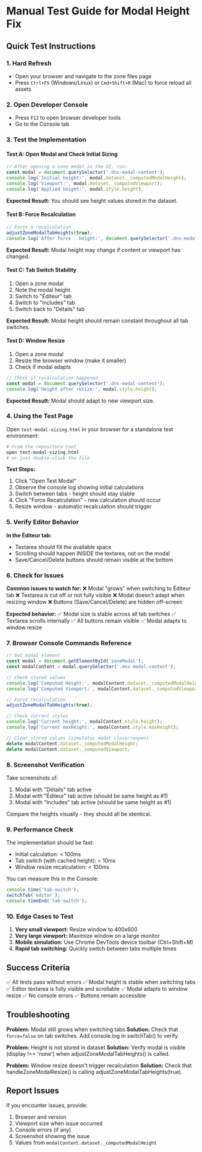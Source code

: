 # Manual Test Guide for Modal Height Fix

## Quick Test Instructions

### 1. Hard Refresh
- Open your browser and navigate to the zone files page
- Press `Ctrl+F5` (Windows/Linux) or `Cmd+Shift+R` (Mac) to force reload all assets

### 2. Open Developer Console
- Press `F12` to open browser developer tools
- Go to the Console tab

### 3. Test the Implementation

#### Test A: Open Modal and Check Initial Sizing
```javascript
// After opening a zone modal in the UI, run:
const modal = document.querySelector('.dns-modal-content');
console.log('Initial height:', modal.dataset._computedModalHeight);
console.log('Viewport:', modal.dataset._computedViewport);
console.log('Applied height:', modal.style.height);
```

**Expected Result:** You should see height values stored in the dataset.

#### Test B: Force Recalculation
```javascript
// Force a recalculation
adjustZoneModalTabHeights(true);
console.log('After force - height:', document.querySelector('.dns-modal-content').style.height);
```

**Expected Result:** Modal height may change if content or viewport has changed.

#### Test C: Tab Switch Stability
1. Open a zone modal
2. Note the modal height
3. Switch to "Éditeur" tab
4. Switch to "Includes" tab
5. Switch back to "Détails" tab

**Expected Result:** Modal height should remain constant throughout all tab switches.

#### Test D: Window Resize
1. Open a zone modal
2. Resize the browser window (make it smaller)
3. Check if modal adapts

```javascript
// Check if recalculation happened
const modal = document.querySelector('.dns-modal-content');
console.log('Height after resize:', modal.style.height);
```

**Expected Result:** Modal should adapt to new viewport size.

### 4. Using the Test Page

Open `test-modal-sizing.html` in your browser for a standalone test environment:

```bash
# From the repository root
open test-modal-sizing.html
# or just double-click the file
```

**Test Steps:**
1. Click "Open Test Modal"
2. Observe the console log showing initial calculations
3. Switch between tabs - height should stay stable
4. Click "Force Recalculation" - new calculation should occur
5. Resize window - automatic recalculation should trigger

### 5. Verify Editor Behavior

**In the Éditeur tab:**
- Textarea should fill the available space
- Scrolling should happen INSIDE the textarea, not on the modal
- Save/Cancel/Delete buttons should remain visible at the bottom

### 6. Check for Issues

**Common issues to watch for:**
❌ Modal "grows" when switching to Éditeur tab
❌ Textarea is cut off or not fully visible
❌ Modal doesn't adapt when resizing window
❌ Buttons (Save/Cancel/Delete) are hidden off-screen

**Expected behavior:**
✅ Modal size is stable across all tab switches
✅ Textarea scrolls internally
✅ All buttons remain visible
✅ Modal adapts to window resize

### 7. Browser Console Commands Reference

```javascript
// Get modal element
const modal = document.getElementById('zoneModal');
const modalContent = modal.querySelector('.dns-modal-content');

// Check stored values
console.log('Computed Height:', modalContent.dataset._computedModalHeight);
console.log('Computed Viewport:', modalContent.dataset._computedViewport);

// Force recalculation
adjustZoneModalTabHeights(true);

// Check current styles
console.log('Current height:', modalContent.style.height);
console.log('Current maxHeight:', modalContent.style.maxHeight);

// Clear stored values (simulates modal close/reopen)
delete modalContent.dataset._computedModalHeight;
delete modalContent.dataset._computedViewport;
```

### 8. Screenshot Verification

Take screenshots of:
1. Modal with "Détails" tab active
2. Modal with "Éditeur" tab active (should be same height as #1)
3. Modal with "Includes" tab active (should be same height as #1)

Compare the heights visually - they should all be identical.

### 9. Performance Check

The implementation should be fast:
- Initial calculation: < 100ms
- Tab switch (with cached height): < 10ms
- Window resize recalculation: < 100ms

You can measure this in the Console:
```javascript
console.time('tab-switch');
switchTab('editor');
console.timeEnd('tab-switch');
```

### 10. Edge Cases to Test

1. **Very small viewport:** Resize window to 400x600
2. **Very large viewport:** Maximize window on a large monitor
3. **Mobile simulation:** Use Chrome DevTools device toolbar (Ctrl+Shift+M)
4. **Rapid tab switching:** Quickly switch between tabs multiple times

## Success Criteria

✅ All tests pass without errors
✅ Modal height is stable when switching tabs
✅ Editor textarea is fully visible and scrollable
✅ Modal adapts to window resize
✅ No console errors
✅ Buttons remain accessible

## Troubleshooting

**Problem:** Modal still grows when switching tabs
**Solution:** Check that `force=false` on tab switches. Add console.log in switchTab() to verify.

**Problem:** Height is not stored in dataset
**Solution:** Verify modal is visible (display !== 'none') when adjustZoneModalTabHeights() is called.

**Problem:** Window resize doesn't trigger recalculation
**Solution:** Check that handleZoneModalResize() is calling adjustZoneModalTabHeights(true).

## Report Issues

If you encounter issues, provide:
1. Browser and version
2. Viewport size when issue occurred
3. Console errors (if any)
4. Screenshot showing the issue
5. Values from `modalContent.dataset._computedModalHeight`
